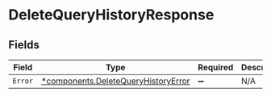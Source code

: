 # DeleteQueryHistoryResponse


## Fields

| Field                                                                                     | Type                                                                                      | Required                                                                                  | Description                                                                               |
| ----------------------------------------------------------------------------------------- | ----------------------------------------------------------------------------------------- | ----------------------------------------------------------------------------------------- | ----------------------------------------------------------------------------------------- |
| `Error`                                                                                   | [*components.DeleteQueryHistoryError](../../models/components/deletequeryhistoryerror.md) | :heavy_minus_sign:                                                                        | N/A                                                                                       |